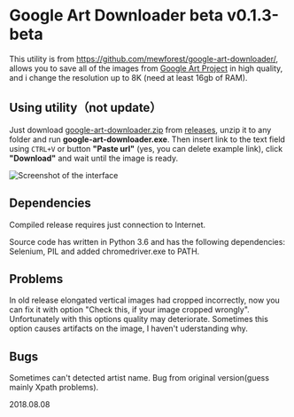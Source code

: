  # Google Art Downloader beta v0.1.3-beta
This utility is from https://github.com/mewforest/google-art-downloader/, allows you to save all of the images from [Google Art Project](https://artsandculture.google.com) in high quality, and i change the resolution up to 8K (need at least 16gb of RAM). 

## Using utility（not update）
Just download [google-art-downloader.zip](https://github.com/mewforest/google-art-downloader/releases/download/v0.1.2-beta/google-art-downloader-0-1-2.zip) from [releases](https://github.com/mewforest/google-art-downloader/releases), unzip it to any folder and run **google-art-downloader.exe**. Then insert link to the text field using `CTRL+V` or button **"Paste url"** (yes, you can delete example link), click **"Download"** and wait until the image is ready.

![Screenshot of the interface](http://up.mewf.ru/ga/images/04_scr.png)

## Dependencies
Compiled release requires just connection to Internet.

Source code has written in Python 3.6 and has the following dependencies: Selenium, PIL and added chromedriver.exe to PATH.

## Problems
In old release elongated vertical images had cropped incorrectly, now you can fix it with option "Check this, if your image cropped wrongly". Unfortunately with this options quality may deteriorate. Sometimes this option causes artifacts on the image, I haven't uderstanding why.

## Bugs
Sometimes can't detected artist name. Bug from original version(guess mainly Xpath problems).

2018.08.08

